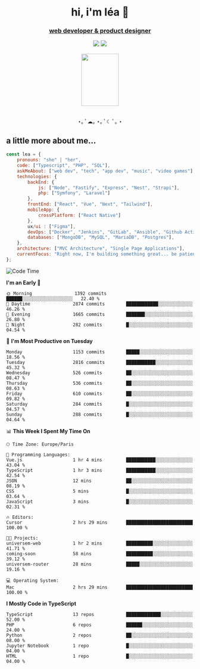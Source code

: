 <h1 align="center">hi, i'm léa 🌙</h1>
<h3 align="center"><ins>web developer & product designer</ins></h3>  
<div align="center">
  <a href="https://www.linkedin.com/in/lea-reiter22/"><img src="https://img.shields.io/badge/LinkedIn-0077B5?style=for-the-badge&logo=linkedin&logoColor=white"/></a>
  <a href="mailto:lea.reiter@outlook.fr"><img src="https://img.shields.io/badge/Contact-2A2A2A?style=for-the-badge&logo=minutemailer&logoColor=white"/></a>
</div>
<br>
  <div align="center">  <img src="https://github.com/xmnchild/xmnchild/blob/main/1702415560_StardewValleyHappyGreyCat.png" height="140" width="100"/>
</div>
<br>
  <p align="center">
                 ⋆｡ ﾟ☁︎｡ ⋆｡ ﾟ☾ ﾟ｡ ⋆
  </p>
  <h2>a little more about me...</h2>
  
```js
const lea = {
    pronouns: "she" | "her",
    code: ["Typescript", "PHP", "SQL"],
    askMeAbout: ["web dev", "tech", "app dev", "music", "video games"],
    technologies: {
        backEnd: {
            js: ["Node", "Fastify", "Express", "Nest", "Strapi"],
            php: ["Symfony", "Laravel"]
        },
        frontEnd: ["React", "Vue", "Next", "Tailwind"],
        mobileApp: {
            crossPlatform: ["React Native"]
        },
        ux/ui : ["Figma"],
        devOps: ["Docker", "Jenkins", "GitLab", "Ansible", "Github Actions"],
        databases: ["MongoDB", "MySQL", "MariaDB", "Postgres"],
    },
    architecture: ["MVC Architecture", "Single Page Applications"],
    currentFocus: "Right now, I'm building something great... be patient.",
};
```
<!--START_SECTION:waka-->
![Code Time](http://img.shields.io/badge/Code%20Time-483%20hrs%202%20mins-blue)

**I'm an Early 🐤** 

```text
🌞 Morning                1392 commits        ██████░░░░░░░░░░░░░░░░░░░   22.40 % 
🌆 Daytime                2874 commits        ████████████░░░░░░░░░░░░░   46.26 % 
🌃 Evening                1665 commits        ███████░░░░░░░░░░░░░░░░░░   26.80 % 
🌙 Night                  282 commits         █░░░░░░░░░░░░░░░░░░░░░░░░   04.54 % 
```
📅 **I'm Most Productive on Tuesday** 

```text
Monday                   1153 commits        █████░░░░░░░░░░░░░░░░░░░░   18.56 % 
Tuesday                  2816 commits        ███████████░░░░░░░░░░░░░░   45.32 % 
Wednesday                526 commits         ██░░░░░░░░░░░░░░░░░░░░░░░   08.47 % 
Thursday                 536 commits         ██░░░░░░░░░░░░░░░░░░░░░░░   08.63 % 
Friday                   610 commits         ██░░░░░░░░░░░░░░░░░░░░░░░   09.82 % 
Saturday                 284 commits         █░░░░░░░░░░░░░░░░░░░░░░░░   04.57 % 
Sunday                   288 commits         █░░░░░░░░░░░░░░░░░░░░░░░░   04.64 % 
```


📊 **This Week I Spent My Time On** 

```text
🕑︎ Time Zone: Europe/Paris

💬 Programming Languages: 
Vue.js                   1 hr 4 mins         ███████████░░░░░░░░░░░░░░   43.04 % 
TypeScript               1 hr 3 mins         ███████████░░░░░░░░░░░░░░   42.54 % 
JSON                     12 mins             ██░░░░░░░░░░░░░░░░░░░░░░░   08.19 % 
CSS                      5 mins              █░░░░░░░░░░░░░░░░░░░░░░░░   03.64 % 
JavaScript               3 mins              █░░░░░░░░░░░░░░░░░░░░░░░░   02.31 % 

🔥 Editors: 
Cursor                   2 hrs 29 mins       █████████████████████████   100.00 % 

🐱‍💻 Projects: 
universem-web            1 hr 2 mins         ██████████░░░░░░░░░░░░░░░   41.71 % 
coming-soon              58 mins             ██████████░░░░░░░░░░░░░░░   39.12 % 
universem-router         28 mins             █████░░░░░░░░░░░░░░░░░░░░   19.16 % 

💻 Operating System: 
Mac                      2 hrs 29 mins       █████████████████████████   100.00 % 
```

**I Mostly Code in TypeScript** 

```text
TypeScript               13 repos            █████████████░░░░░░░░░░░░   52.00 % 
PHP                      6 repos             ██████░░░░░░░░░░░░░░░░░░░   24.00 % 
Python                   2 repos             ██░░░░░░░░░░░░░░░░░░░░░░░   08.00 % 
Jupyter Notebook         1 repo              █░░░░░░░░░░░░░░░░░░░░░░░░   04.00 % 
HTML                     1 repo              █░░░░░░░░░░░░░░░░░░░░░░░░   04.00 % 
```




<!--END_SECTION:waka-->
